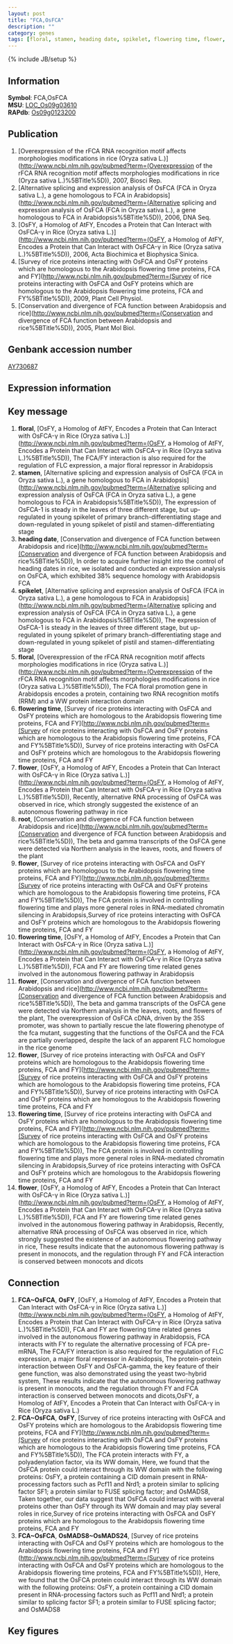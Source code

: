 ```yaml
---
layout: post
title: "FCA,OsFCA"
description: ""
category: genes
tags: [floral, stamen, heading date, spikelet, flowering time, flower, root, Gene]
---
```

{% include JB/setup %}

## Information
__Symbol__: FCA,OsFCA  
__MSU__: [LOC_Os09g03610](http://rice.plantbiology.msu.edu/cgi-bin/ORF_infopage.cgi?orf=LOC_Os09g03610)  
__RAPdb__: [Os09g0123200](http://rapdb.dna.affrc.go.jp/viewer/gbrowse_details/irgsp1?name=Os09g0123200)  

## Publication
1. [Overexpression of the rFCA RNA recognition motif affects morphologies modifications in rice (Oryza sativa L.)](http://www.ncbi.nlm.nih.gov/pubmed?term=(Overexpression of the rFCA RNA recognition motif affects morphologies modifications in rice (Oryza sativa L.)%5BTitle%5D)), 2007, Biosci Rep.
2. [Alternative splicing and expression analysis of OsFCA (FCA in Oryza sativa L.), a gene homologous to FCA in Arabidopsis](http://www.ncbi.nlm.nih.gov/pubmed?term=(Alternative splicing and expression analysis of OsFCA (FCA in Oryza sativa L.), a gene homologous to FCA in Arabidopsis%5BTitle%5D)), 2006, DNA Seq.
3. [OsFY, a Homolog of AtFY, Encodes a Protein that Can Interact with OsFCA-γ in Rice (Oryza sativa L.)](http://www.ncbi.nlm.nih.gov/pubmed?term=(OsFY, a Homolog of AtFY, Encodes a Protein that Can Interact with OsFCA-γ in Rice (Oryza sativa L.)%5BTitle%5D)), 2006, Acta Biochimica et Biophysica Sinica.
4. [Survey of rice proteins interacting with OsFCA and OsFY proteins which are homologous to the Arabidopsis flowering time proteins, FCA and FY](http://www.ncbi.nlm.nih.gov/pubmed?term=(Survey of rice proteins interacting with OsFCA and OsFY proteins which are homologous to the Arabidopsis flowering time proteins, FCA and FY%5BTitle%5D)), 2009, Plant Cell Physiol.
5. [Conservation and divergence of FCA function between Arabidopsis and rice](http://www.ncbi.nlm.nih.gov/pubmed?term=(Conservation and divergence of FCA function between Arabidopsis and rice%5BTitle%5D)), 2005, Plant Mol Biol.

## Genbank accession number
[AY730687](http://www.ncbi.nlm.nih.gov/nuccore/AY730687)

## Expression information

## Key message
1. __floral__, [OsFY, a Homolog of AtFY, Encodes a Protein that Can Interact with OsFCA-γ in Rice (Oryza sativa L.)](http://www.ncbi.nlm.nih.gov/pubmed?term=(OsFY, a Homolog of AtFY, Encodes a Protein that Can Interact with OsFCA-γ in Rice (Oryza sativa L.)%5BTitle%5D)),  The FCA/FY interaction is also required for the regulation of FLC expression, a major floral repressor in Arabidopsis
2. __stamen__, [Alternative splicing and expression analysis of OsFCA (FCA in Oryza sativa L.), a gene homologous to FCA in Arabidopsis](http://www.ncbi.nlm.nih.gov/pubmed?term=(Alternative splicing and expression analysis of OsFCA (FCA in Oryza sativa L.), a gene homologous to FCA in Arabidopsis%5BTitle%5D)),  The expression of OsFCA-1 is steady in the leaves of three different stage, but up-regulated in young spikelet of primary branch-differentiating stage and down-regulated in young spikelet of pistil and stamen-differentiating stage
3. __heading date__, [Conservation and divergence of FCA function between Arabidopsis and rice](http://www.ncbi.nlm.nih.gov/pubmed?term=(Conservation and divergence of FCA function between Arabidopsis and rice%5BTitle%5D)),  In order to acquire further insight into the control of heading dates in rice, we isolated and conducted an expression analysis on OsFCA, which exhibited 38% sequence homology with Arabidopsis FCA
4. __spikelet__, [Alternative splicing and expression analysis of OsFCA (FCA in Oryza sativa L.), a gene homologous to FCA in Arabidopsis](http://www.ncbi.nlm.nih.gov/pubmed?term=(Alternative splicing and expression analysis of OsFCA (FCA in Oryza sativa L.), a gene homologous to FCA in Arabidopsis%5BTitle%5D)),  The expression of OsFCA-1 is steady in the leaves of three different stage, but up-regulated in young spikelet of primary branch-differentiating stage and down-regulated in young spikelet of pistil and stamen-differentiating stage
5. __floral__, [Overexpression of the rFCA RNA recognition motif affects morphologies modifications in rice (Oryza sativa L.)](http://www.ncbi.nlm.nih.gov/pubmed?term=(Overexpression of the rFCA RNA recognition motif affects morphologies modifications in rice (Oryza sativa L.)%5BTitle%5D)),  The FCA floral promotion gene in Arabidopsis encodes a protein, containing two RNA recognition motifs (RRM) and a WW protein interaction domain
6. __flowering time__, [Survey of rice proteins interacting with OsFCA and OsFY proteins which are homologous to the Arabidopsis flowering time proteins, FCA and FY](http://www.ncbi.nlm.nih.gov/pubmed?term=(Survey of rice proteins interacting with OsFCA and OsFY proteins which are homologous to the Arabidopsis flowering time proteins, FCA and FY%5BTitle%5D)), Survey of rice proteins interacting with OsFCA and OsFY proteins which are homologous to the Arabidopsis flowering time proteins, FCA and FY
7. __flower__, [OsFY, a Homolog of AtFY, Encodes a Protein that Can Interact with OsFCA-γ in Rice (Oryza sativa L.)](http://www.ncbi.nlm.nih.gov/pubmed?term=(OsFY, a Homolog of AtFY, Encodes a Protein that Can Interact with OsFCA-γ in Rice (Oryza sativa L.)%5BTitle%5D)),  Recently, alternative RNA processing of OsFCA was observed in rice, which strongly suggested the existence of an autonomous flowering pathway in rice
8. __root__, [Conservation and divergence of FCA function between Arabidopsis and rice](http://www.ncbi.nlm.nih.gov/pubmed?term=(Conservation and divergence of FCA function between Arabidopsis and rice%5BTitle%5D)),  The beta and gamma transcripts of the OsFCA gene were detected via Northern analysis in the leaves, roots, and flowers of the plant
9. __flower__, [Survey of rice proteins interacting with OsFCA and OsFY proteins which are homologous to the Arabidopsis flowering time proteins, FCA and FY](http://www.ncbi.nlm.nih.gov/pubmed?term=(Survey of rice proteins interacting with OsFCA and OsFY proteins which are homologous to the Arabidopsis flowering time proteins, FCA and FY%5BTitle%5D)), The FCA protein is involved in controlling flowering time and plays more general roles in RNA-mediated chromatin silencing in Arabidopsis,Survey of rice proteins interacting with OsFCA and OsFY proteins which are homologous to the Arabidopsis flowering time proteins, FCA and FY
10. __flowering time__, [OsFY, a Homolog of AtFY, Encodes a Protein that Can Interact with OsFCA-γ in Rice (Oryza sativa L.)](http://www.ncbi.nlm.nih.gov/pubmed?term=(OsFY, a Homolog of AtFY, Encodes a Protein that Can Interact with OsFCA-γ in Rice (Oryza sativa L.)%5BTitle%5D)), FCA and FY are flowering time related genes involved in the autonomous flowering pathway in Arabidopsis
11. __flower__, [Conservation and divergence of FCA function between Arabidopsis and rice](http://www.ncbi.nlm.nih.gov/pubmed?term=(Conservation and divergence of FCA function between Arabidopsis and rice%5BTitle%5D)),  The beta and gamma transcripts of the OsFCA gene were detected via Northern analysis in the leaves, roots, and flowers of the plant, The overexpression of OsFCA cDNA, driven by the 35S promoter, was shown to partially rescue the late flowering phenotype of the fca mutant, suggesting that the functions of the OsFCA and the FCA are partially overlapped, despite the lack of an apparent FLC homologue in the rice genome
12. __flower__, [Survey of rice proteins interacting with OsFCA and OsFY proteins which are homologous to the Arabidopsis flowering time proteins, FCA and FY](http://www.ncbi.nlm.nih.gov/pubmed?term=(Survey of rice proteins interacting with OsFCA and OsFY proteins which are homologous to the Arabidopsis flowering time proteins, FCA and FY%5BTitle%5D)), Survey of rice proteins interacting with OsFCA and OsFY proteins which are homologous to the Arabidopsis flowering time proteins, FCA and FY
13. __flowering time__, [Survey of rice proteins interacting with OsFCA and OsFY proteins which are homologous to the Arabidopsis flowering time proteins, FCA and FY](http://www.ncbi.nlm.nih.gov/pubmed?term=(Survey of rice proteins interacting with OsFCA and OsFY proteins which are homologous to the Arabidopsis flowering time proteins, FCA and FY%5BTitle%5D)), The FCA protein is involved in controlling flowering time and plays more general roles in RNA-mediated chromatin silencing in Arabidopsis,Survey of rice proteins interacting with OsFCA and OsFY proteins which are homologous to the Arabidopsis flowering time proteins, FCA and FY
14. __flower__, [OsFY, a Homolog of AtFY, Encodes a Protein that Can Interact with OsFCA-γ in Rice (Oryza sativa L.)](http://www.ncbi.nlm.nih.gov/pubmed?term=(OsFY, a Homolog of AtFY, Encodes a Protein that Can Interact with OsFCA-γ in Rice (Oryza sativa L.)%5BTitle%5D)), FCA and FY are flowering time related genes involved in the autonomous flowering pathway in Arabidopsis, Recently, alternative RNA processing of OsFCA was observed in rice, which strongly suggested the existence of an autonomous flowering pathway in rice, These results indicate that the autonomous flowering pathway is present in monocots, and the regulation through FY and FCA interaction is conserved between monocots and dicots

## Connection
1. __FCA~OsFCA__, __OsFY__, [OsFY, a Homolog of AtFY, Encodes a Protein that Can Interact with OsFCA-γ in Rice (Oryza sativa L.)](http://www.ncbi.nlm.nih.gov/pubmed?term=(OsFY, a Homolog of AtFY, Encodes a Protein that Can Interact with OsFCA-γ in Rice (Oryza sativa L.)%5BTitle%5D)), FCA and FY are flowering time related genes involved in the autonomous flowering pathway in Arabidopsis, FCA interacts with FY to regulate the alternative processing of FCA pre-mRNA, The FCA/FY interaction is also required for the regulation of FLC expression, a major floral repressor in Arabidopsis, The protein-protein interaction between OsFY and OsFCA-gamma, the key feature of their gene function, was also demonstrated using the yeast two-hybrid system, These results indicate that the autonomous flowering pathway is present in monocots, and the regulation through FY and FCA interaction is conserved between monocots and dicots,OsFY, a Homolog of AtFY, Encodes a Protein that Can Interact with OsFCA-γ in Rice (Oryza sativa L.)
2. __FCA~OsFCA__, __OsFY__, [Survey of rice proteins interacting with OsFCA and OsFY proteins which are homologous to the Arabidopsis flowering time proteins, FCA and FY](http://www.ncbi.nlm.nih.gov/pubmed?term=(Survey of rice proteins interacting with OsFCA and OsFY proteins which are homologous to the Arabidopsis flowering time proteins, FCA and FY%5BTitle%5D)),  The FCA protein interacts with FY, a polyadenylation factor, via its WW domain, Here, we found that the OsFCA protein could interact through its WW domain with the following proteins: OsFY, a protein containing a CID domain present in RNA-processing factors such as Pcf11 and Nrd1; a protein similar to splicing factor SF1; a protein similar to FUSE splicing factor; and OsMADS8, Taken together, our data suggest that OsFCA could interact with several proteins other than OsFY through its WW domain and may play several roles in rice,Survey of rice proteins interacting with OsFCA and OsFY proteins which are homologous to the Arabidopsis flowering time proteins, FCA and FY
3. __FCA~OsFCA__, __OsMADS8~OsMADS24__, [Survey of rice proteins interacting with OsFCA and OsFY proteins which are homologous to the Arabidopsis flowering time proteins, FCA and FY](http://www.ncbi.nlm.nih.gov/pubmed?term=(Survey of rice proteins interacting with OsFCA and OsFY proteins which are homologous to the Arabidopsis flowering time proteins, FCA and FY%5BTitle%5D)),  Here, we found that the OsFCA protein could interact through its WW domain with the following proteins: OsFY, a protein containing a CID domain present in RNA-processing factors such as Pcf11 and Nrd1; a protein similar to splicing factor SF1; a protein similar to FUSE splicing factor; and OsMADS8

## Key figures


